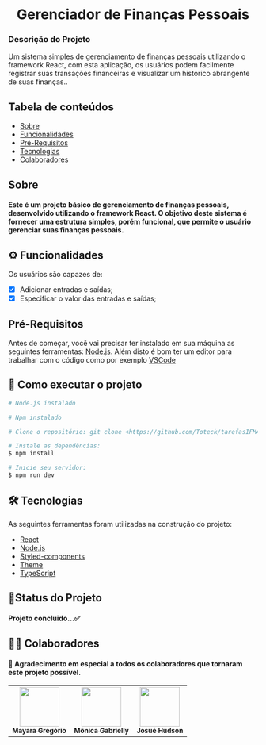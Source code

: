 <h1 align="center">Gerenciador de Finanças Pessoais</h1>

### Descrição do Projeto
<p> Um sistema simples de gerenciamento de finanças pessoais utilizando o framework React, com esta aplicação, os usuários podem facilmente registrar suas transações financeiras e visualizar um historico abrangente de suas finanças..</p>

## Tabela de conteúdos

<!--ts-->
   * [Sobre](#sobre)
   * [Funcionalidades](#-funcionalidades)
   * [Pré-Requisitos](#pré-requisitos)
   * [Tecnologias](#-tecnologias)
   * [Colaboradores](#-colaboradores)
<!--te-->

## Sobre
<h4>Este é um projeto básico de gerenciamento de finanças pessoais, desenvolvido utilizando o framework React. O objetivo deste sistema é fornecer uma estrutura simples, porém funcional,
que permite o usuário gerenciar suas finanças pessoais.</h4>


## ⚙ Funcionalidades
Os usuários são capazes de:
  - [x] Adicionar entradas e saídas;
  - [x] Especificar o valor das entradas e saídas;

## Pré-Requisitos

Antes de começar, você vai precisar ter instalado em sua máquina as seguintes ferramentas: [Node.js](https://nodejs.org/en/).
Além disto é bom ter um editor para trabalhar com o código como por exemplo [VSCode](https://code.visualstudio.com/)

## 🚀 Como executar o projeto

```bash
# Node.js instalado

# Npm instalado

# Clone o repositório: git clone <https://github.com/Toteck/tarefasIFMA.git>

# Instale as dependências:
$ npm install

# Inicie seu servidor:
$ npm run dev

```


## 🛠 Tecnologias

As seguintes ferramentas foram utilizadas na construção do projeto:

- [React](https://react.dev/learn/start-a-new-react-project)
- [Node.js](https://nodejs.org/en/)
- [Styled-components](https://styled-components.com/docs/basics#installation)
- [Theme](https://styled-components.com/docs/advanced#theming)
- [TypeScript](https://www.typescriptlang.org/)


## 🚀Status do Projeto

<h4> Projeto concluido...✅ </h4>


## 👨‍💻 Colaboradores

<h4>💜 Agradecimento em especial a todos os colaboradores que tornaram este projeto possível.</h4> 

<table>
  <tr>
    <td align="center"><a href="https://github.com/mayara-gregorio"><img src="https://avatars.githubusercontent.com/u/130478070?v=4" width="80px;" alt=""/><br /><sub><b>Mayara Gregório</b></sub></a><br /><a href="https://github.com/mayara-gregorio"></a></td>
    <td align="center"><a href="https://github.com/Gabrielly1704"><img src="https://avatars.githubusercontent.com/u/153733849?v=4" width="80px;" alt=""/><br /><sub><b>Mônica Gabrielly</b></sub></a><br /><a href="https://github.com/Gabrielly1704"></a></td>
    <td align="center"><a href="https://github.com/Hadna06"><img src="https://avatars.githubusercontent.com/u/135168103?v=4" width="80px;" alt=""/><br /><sub><b>Josué Hudson</b></sub></a><br /><a href="https://github.com/Hadna06"></a></td>
</tr>
</table>

